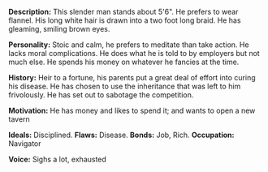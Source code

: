 **Description:** This slender man stands about 5'6". He prefers to wear flannel. His long white hair is drawn into a two foot long braid. He has gleaming, smiling brown eyes.

**Personality:** Stoic and calm, he prefers to meditate than take action. He lacks moral complications. He does what he is told to by employers but not much else. He spends his money on whatever he fancies at the time.

**History:** Heir to a fortune, his parents put a great deal of effort into curing his disease. He has chosen to use the inheritance that was left to him frivolously. He has set out to sabotage the competition.

**Motivation:** He has money and likes to spend it; and wants to open a new tavern

**Ideals:** Disciplined. **Flaws:** Disease. **Bonds:** Job, Rich. **Occupation:** Navigator

**Voice:** Sighs a lot, exhausted